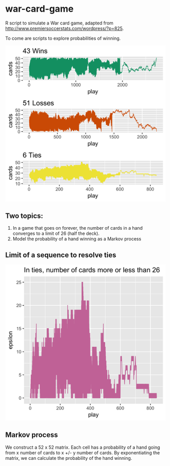 # war-card-game

R script to simulate a War card game, adapted from http://www.premiersoccerstats.com/wordpress/?p=825. 

To come are scripts to explore probabilities of winning.

![Number of cards by play](hand_sizes.png)

## Two topics:
1. In a game that goes on forever, the number of cards in a hand converges to a limit of 26 (half the deck).
2. Model the probability of a hand winning as a Markov process

## Limit of a sequence to resolve ties

![Number of cards above or below 26 for ties](tie_convergence.png)

## Markov process

We construct a 52 x 52 matrix. Each cell has a probability of a hand going from x number of cards to x +/- y number of cards. By exponentiating the matrix, we can calculate the probability of the hand winning.
